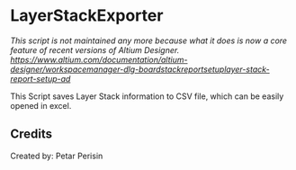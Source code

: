 # LayerStackExporter
*This script is not maintained any more because what it does is now a core feature of recent versions of Altium Designer.\
https://www.altium.com/documentation/altium-designer/workspacemanager-dlg-boardstackreportsetuplayer-stack-report-setup-ad*

This Script saves Layer Stack information to CSV file, which can be easily opened in excel.


## Credits
Created by: Petar Perisin